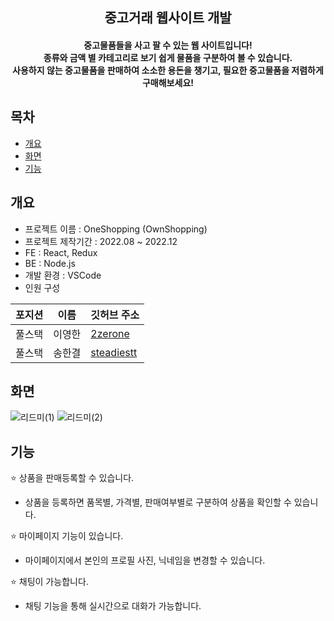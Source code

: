 <h2 align="center"> 중고거래 웹사이트 개발 </h2>

<h4 align="center"> 중고물품들을 사고 팔 수 있는 웹 사이트입니다! <br/> 종류와 금액 별 카테고리로 보기 쉽게 물품을 구분하여 볼 수 있습니다. <br/> 사용하지 않는 중고물품을 판매하여 소소한 용돈을 챙기고, 필요한 중고물품을 저렴하게 구매해보세요! </h4>

## 목차
  - [개요](#개요)
  - [화면](#화면)
  - [기능](#기능)

## 개요
- 프로젝트 이름 : OneShopping (OwnShopping)
- 프로젝트 제작기간 : 2022.08 ~ 2022.12
- FE : React, Redux
- BE : Node.js
- 개발 환경 : VSCode
- 인원 구성

|포지션|이름|깃허브 주소|
|------|---|---|
|풀스택|이영한|[2zerone](https://github.com/2zerone)|
|풀스택|송한결|[steadiestt](https://github.com/steadiestt)|

## 화면
![리드미(1)](https://github.com/younghangyul/OneShopping/assets/83628242/ba50542f-a5a5-4e4e-9e38-690a0c533ea6) ![리드미(2)](https://github.com/younghangyul/OneShopping/assets/83628242/e2076c13-ee5b-4947-bf02-d6645b205613)


## 기능
⭐ 상품을 판매등록할 수 있습니다.
- 상품을 등록하면 품목별, 가격별, 판매여부별로 구분하여 상품을 확인할 수 있습니다.

⭐ 마이페이지 기능이 있습니다.
- 마이페이지에서 본인의 프로필 사진, 닉네임을 변경할 수 있습니다.

⭐ 채팅이 가능합니다.
- 채팅 기능을 통해 실시간으로 대화가 가능합니다.
